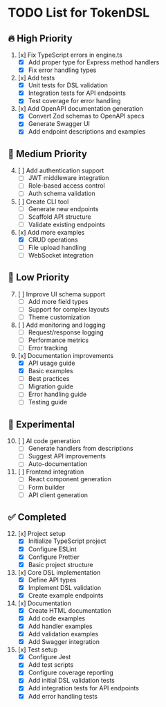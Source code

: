 # TODO List for TokenDSL

## 🔥 High Priority
1. [x] Fix TypeScript errors in engine.ts
   - [x] Add proper type for Express method handlers
   - [x] Fix error handling types

2. [x] Add tests
   - [x] Unit tests for DSL validation
   - [x] Integration tests for API endpoints
   - [x] Test coverage for error handling

3. [x] Add OpenAPI documentation generation
   - [x] Convert Zod schemas to OpenAPI specs
   - [x] Generate Swagger UI
   - [x] Add endpoint descriptions and examples

## 🔧 Medium Priority
4. [ ] Add authentication support
   - [ ] JWT middleware integration
   - [ ] Role-based access control
   - [ ] Auth schema validation

5. [ ] Create CLI tool
   - [ ] Generate new endpoints
   - [ ] Scaffold API structure
   - [ ] Validate existing endpoints

6. [x] Add more examples
   - [x] CRUD operations
   - [ ] File upload handling
   - [ ] WebSocket integration

## 🎨 Low Priority
7. [ ] Improve UI schema support
   - [ ] Add more field types
   - [ ] Support for complex layouts
   - [ ] Theme customization

8. [ ] Add monitoring and logging
   - [ ] Request/response logging
   - [ ] Performance metrics
   - [ ] Error tracking

9. [x] Documentation improvements
   - [x] API usage guide
   - [x] Basic examples
   - [ ] Best practices
   - [ ] Migration guide
   - [ ] Error handling guide
   - [ ] Testing guide

## 🔬 Experimental
10. [ ] AI code generation
    - [ ] Generate handlers from descriptions
    - [ ] Suggest API improvements
    - [ ] Auto-documentation

11. [ ] Frontend integration
    - [ ] React component generation
    - [ ] Form builder
    - [ ] API client generation

## ✅ Completed
12. [x] Project setup
    - [x] Initialize TypeScript project
    - [x] Configure ESLint
    - [x] Configure Prettier
    - [x] Basic project structure

13. [x] Core DSL implementation
    - [x] Define API types
    - [x] Implement DSL validation
    - [x] Create example endpoints

14. [x] Documentation
    - [x] Create HTML documentation
    - [x] Add code examples
    - [x] Add handler examples
    - [x] Add validation examples
    - [x] Add Swagger integration

15. [x] Test setup
    - [x] Configure Jest
    - [x] Add test scripts
    - [x] Configure coverage reporting
    - [x] Add initial DSL validation tests
    - [x] Add integration tests for API endpoints
    - [x] Add error handling tests 